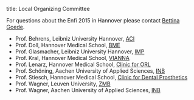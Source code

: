 title: Local Organizing Committee


For questions about the Enfi 2015 in Hannover please contact [Bettina Goede](contact.md).


* Prof. Behrens, Leibniz University Hannover, [ACI](http://www.acb.uni-hannover.de/316.html)
* Prof. Doll, Hannover Medical School, [BME](http://vianna.de/01_workgroups/doll.html)
* Prof. Glasmacher, Leibniz University Hannover, [IMP](http://www.imp.uni-hannover.de/imp.html)
* Prof. Kral, Hannover Medical School, [VIANNA](http://vianna.de/)
* Prof. Lenarz, Hannover Medical School, [Clinic for ORL](https://www.mh-hannover.de/18057.html)
* Prof. Schöning, Aachen University of Applied Sciences, [INB](http://www.fh-aachen.de/forschung/inb/?no_cache=1)
* Prof. Stiesch, Hannover Medical School, [Clinic for Dental Prosthetics](http://www.mh-hannover.de/index.php?id=270&L=1)
* Prof. Wagner, Leuven University, [ZMB](http://fys.kuleuven.be/zmb)
* Prof. Wagner, Aachen University of Applied Sciences, [INB](http://www.fh-aachen.de/forschung/inb/?no_cache=1)
